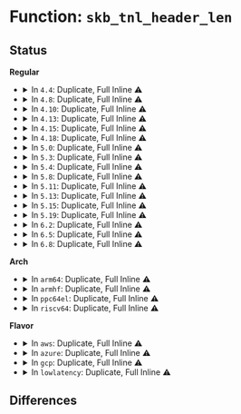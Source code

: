 # Function: <code>skb_tnl_header_len</code>

## Status
<b>Regular</b>
<ul>
<li>
<details>
<summary>In <code>4.4</code>: Duplicate, Full Inline ⚠️</summary>

**Collision:** Static Duplication

**Inline:** Full

**Transformation:** False

**Instances:**

```
In net/core/skbuff.c (ffffffff8170aaf8)
Location: include/linux/skbuff.h:3456
Inline: True
Inline callers:
  - net/core/skbuff.c:skb_segment
```
```
In net/ipv4/udp_offload.c (ffffffff8178af94)
Location: include/linux/skbuff.h:3456
Inline: True
Inline callers:
  - net/ipv4/udp_offload.c:skb_udp_tunnel_segment
```
```
In net/ipv4/gre_offload.c (ffffffff817a5248)
Location: include/linux/skbuff.h:3456
Inline: True
Inline callers:
  - net/ipv4/gre_offload.c:gre_gso_segment
```
```
In net/ipv6/udp_offload.c (ffffffff81801726)
Location: include/linux/skbuff.h:3456
Inline: True
Inline callers:
  - net/ipv6/udp_offload.c:udp6_ufo_fragment
```
</details>
</li>
<li>
<details>
<summary>In <code>4.8</code>: Duplicate, Full Inline ⚠️</summary>

**Collision:** Static Duplication

**Inline:** Full

**Transformation:** False

**Instances:**

```
In net/core/skbuff.c (ffffffff81772702)
Location: include/linux/skbuff.h:3667
Inline: True
Inline callers:
  - net/core/skbuff.c:skb_segment
```
```
In net/ipv4/udp_offload.c (ffffffff817f8860)
Location: include/linux/skbuff.h:3667
Inline: True
Inline callers:
  - net/ipv4/udp_offload.c:skb_udp_tunnel_segment
```
```
In net/ipv4/gre_offload.c (ffffffff81812b82)
Location: include/linux/skbuff.h:3667
Inline: True
Inline callers:
  - net/ipv4/gre_offload.c:gre_gso_segment
```
```
In net/ipv6/udp_offload.c (ffffffff81866aa7)
Location: include/linux/skbuff.h:3667
Inline: True
Inline callers:
  - net/ipv6/udp_offload.c:udp6_ufo_fragment
```
</details>
</li>
<li>
<details>
<summary>In <code>4.10</code>: Duplicate, Full Inline ⚠️</summary>

**Collision:** Static Duplication

**Inline:** Full

**Transformation:** False

**Instances:**

```
In net/core/skbuff.c (ffffffff8179f7fc)
Location: include/linux/skbuff.h:3719
Inline: True
Inline callers:
  - net/core/skbuff.c:skb_segment
```
```
In net/ipv4/udp_offload.c (ffffffff81829711)
Location: include/linux/skbuff.h:3719
Inline: True
Inline callers:
  - net/ipv4/udp_offload.c:skb_udp_tunnel_segment
```
```
In net/ipv4/gre_offload.c (ffffffff8184407b)
Location: include/linux/skbuff.h:3719
Inline: True
Inline callers:
  - net/ipv4/gre_offload.c:gre_gso_segment
```
```
In net/ipv6/udp_offload.c (ffffffff818991a7)
Location: include/linux/skbuff.h:3719
Inline: True
Inline callers:
  - net/ipv6/udp_offload.c:udp6_ufo_fragment
```
</details>
</li>
<li>
<details>
<summary>In <code>4.13</code>: Duplicate, Full Inline ⚠️</summary>

**Collision:** Static Duplication

**Inline:** Full

**Transformation:** False

**Instances:**

```
In net/core/skbuff.c (ffffffff817be85b)
Location: include/linux/skbuff.h:3783
Inline: True
Inline callers:
  - net/core/skbuff.c:skb_segment
```
```
In net/ipv4/udp_offload.c (ffffffff8184a726)
Location: include/linux/skbuff.h:3783
Inline: True
Inline callers:
  - net/ipv4/udp_offload.c:skb_udp_tunnel_segment
```
```
In net/ipv4/gre_offload.c (ffffffff818658f9)
Location: include/linux/skbuff.h:3783
Inline: True
Inline callers:
  - net/ipv4/gre_offload.c:gre_gso_segment
```
```
In net/ipv6/udp_offload.c (ffffffff818bf3cf)
Location: include/linux/skbuff.h:3783
Inline: True
Inline callers:
  - net/ipv6/udp_offload.c:udp6_ufo_fragment
```
</details>
</li>
<li>
<details>
<summary>In <code>4.15</code>: Duplicate, Full Inline ⚠️</summary>

**Collision:** Static Duplication

**Inline:** Full

**Transformation:** False

**Instances:**

```
In net/core/skbuff.c (ffffffff81838132)
Location: include/linux/skbuff.h:3974
Inline: True
Inline callers:
  - net/core/skbuff.c:skb_segment
```
```
In net/ipv4/udp_offload.c (ffffffff818ca3a6)
Location: include/linux/skbuff.h:3974
Inline: True
Inline callers:
  - net/ipv4/udp_offload.c:skb_udp_tunnel_segment
```
```
In net/ipv4/gre_offload.c (ffffffff818e5a3c)
Location: include/linux/skbuff.h:3974
Inline: True
Inline callers:
  - net/ipv4/gre_offload.c:gre_gso_segment
```
```
In net/ipv6/udp_offload.c (ffffffff8194252b)
Location: include/linux/skbuff.h:3974
Inline: True
```
</details>
</li>
<li>
<details>
<summary>In <code>4.18</code>: Duplicate, Full Inline ⚠️</summary>

**Collision:** Static Duplication

**Inline:** Full

**Transformation:** False

**Instances:**

```
In net/core/skbuff.c (ffffffff818826bc)
Location: include/linux/skbuff.h:3984
Inline: True
Inline callers:
  - net/core/skbuff.c:skb_segment
```
```
In net/ipv4/udp_offload.c (ffffffff819206d6)
Location: include/linux/skbuff.h:3984
Inline: True
Inline callers:
  - net/ipv4/udp_offload.c:skb_udp_tunnel_segment
```
```
In net/ipv4/gre_offload.c (ffffffff8193c316)
Location: include/linux/skbuff.h:3984
Inline: True
Inline callers:
  - net/ipv4/gre_offload.c:gre_gso_segment
```
```
In net/ipv6/udp_offload.c (ffffffff8199b35d)
Location: include/linux/skbuff.h:3984
Inline: True
```
</details>
</li>
<li>
<details>
<summary>In <code>5.0</code>: Duplicate, Full Inline ⚠️</summary>

**Collision:** Static Duplication

**Inline:** Full

**Transformation:** False

**Instances:**

```
In net/core/skbuff.c (ffffffff818a316c)
Location: include/linux/skbuff.h:4147
Inline: True
Inline callers:
  - net/core/skbuff.c:skb_segment
```
```
In net/ipv4/udp_offload.c (ffffffff8194f50d)
Location: include/linux/skbuff.h:4147
Inline: True
Inline callers:
  - net/ipv4/udp_offload.c:skb_udp_tunnel_segment
```
```
In net/ipv4/gre_offload.c (ffffffff8196c014)
Location: include/linux/skbuff.h:4147
Inline: True
Inline callers:
  - net/ipv4/gre_offload.c:gre_gso_segment
```
```
In net/ipv6/udp_offload.c (ffffffff819d1c91)
Location: include/linux/skbuff.h:4147
Inline: True
```
</details>
</li>
<li>
<details>
<summary>In <code>5.3</code>: Duplicate, Full Inline ⚠️</summary>

**Collision:** Static Duplication

**Inline:** Full

**Transformation:** False

**Instances:**

```
In net/core/skbuff.c (ffffffff818ede0a)
Location: include/linux/skbuff.h:4254
Inline: True
Inline callers:
  - net/core/skbuff.c:skb_segment
```
```
In net/ipv4/udp_offload.c (ffffffff819b3d43)
Location: include/linux/skbuff.h:4254
Inline: True
Inline callers:
  - net/ipv4/udp_offload.c:skb_udp_tunnel_segment
```
```
In net/ipv4/gre_offload.c (ffffffff819d2d5e)
Location: include/linux/skbuff.h:4254
Inline: True
Inline callers:
  - net/ipv4/gre_offload.c:gre_gso_segment
```
```
In net/ipv6/udp_offload.c (ffffffff81a40a53)
Location: include/linux/skbuff.h:4254
Inline: True
```
</details>
</li>
<li>
<details>
<summary>In <code>5.4</code>: Duplicate, Full Inline ⚠️</summary>

**Collision:** Static Duplication

**Inline:** Full

**Transformation:** False

**Instances:**

```
In net/core/skbuff.c (ffffffff8191fefe)
Location: include/linux/skbuff.h:4338
Inline: True
Inline callers:
  - net/core/skbuff.c:skb_segment
```
```
In net/ipv4/udp_offload.c (ffffffff819eaa73)
Location: include/linux/skbuff.h:4338
Inline: True
Inline callers:
  - net/ipv4/udp_offload.c:skb_udp_tunnel_segment
```
```
In net/ipv4/gre_offload.c (ffffffff81a098cf)
Location: include/linux/skbuff.h:4338
Inline: True
Inline callers:
  - net/ipv4/gre_offload.c:gre_gso_segment
```
```
In net/ipv6/udp_offload.c (ffffffff81a776d3)
Location: include/linux/skbuff.h:4338
Inline: True
```
</details>
</li>
<li>
<details>
<summary>In <code>5.8</code>: Duplicate, Full Inline ⚠️</summary>

**Collision:** Static Duplication

**Inline:** Full

**Transformation:** False

**Instances:**

```
In net/core/skbuff.c (ffffffff819f34f4)
Location: include/linux/skbuff.h:4378
Inline: True
Inline callers:
  - net/core/skbuff.c:skb_segment
  - net/core/skbuff.c:skb_segment_list
```
```
In net/ipv4/udp_offload.c (ffffffff81ad86b9)
Location: include/linux/skbuff.h:4378
Inline: True
Inline callers:
  - net/ipv4/udp_offload.c:__skb_udp_tunnel_segment
```
```
In net/ipv4/gre_offload.c (ffffffff81afa03f)
Location: include/linux/skbuff.h:4378
Inline: True
Inline callers:
  - net/ipv4/gre_offload.c:gre_gso_segment
```
```
In net/ipv6/udp_offload.c (ffffffff81b71a03)
Location: include/linux/skbuff.h:4378
Inline: True
Inline callers:
  - net/ipv6/udp_offload.c:udp6_ufo_fragment
```
</details>
</li>
<li>
<details>
<summary>In <code>5.11</code>: Duplicate, Full Inline ⚠️</summary>

**Collision:** Static Duplication

**Inline:** Full

**Transformation:** False

**Instances:**

```
In net/core/skbuff.c (ffffffff819f3524)
Location: include/linux/skbuff.h:4407
Inline: True
Inline callers:
  - net/core/skbuff.c:skb_segment
  - net/core/skbuff.c:skb_segment_list
```
```
In net/ipv4/udp_offload.c (ffffffff81ae4bec)
Location: include/linux/skbuff.h:4407
Inline: True
Inline callers:
  - net/ipv4/udp_offload.c:__skb_udp_tunnel_segment
```
```
In net/ipv4/gre_offload.c (ffffffff81b077b7)
Location: include/linux/skbuff.h:4407
Inline: True
Inline callers:
  - net/ipv4/gre_offload.c:gre_gso_segment
```
```
In net/ipv6/udp_offload.c (ffffffff81b806a7)
Location: include/linux/skbuff.h:4407
Inline: True
Inline callers:
  - net/ipv6/udp_offload.c:udp6_ufo_fragment
```
</details>
</li>
<li>
<details>
<summary>In <code>5.13</code>: Duplicate, Full Inline ⚠️</summary>

**Collision:** Static Duplication

**Inline:** Full

**Transformation:** False

**Instances:**

```
In net/core/skbuff.c (ffffffff819d977b)
Location: include/linux/skbuff.h:4471
Inline: True
Inline callers:
  - net/core/skbuff.c:skb_segment
  - net/core/skbuff.c:skb_segment_list
```
```
In net/ipv4/udp_offload.c (ffffffff81acfe09)
Location: include/linux/skbuff.h:4471
Inline: True
Inline callers:
  - net/ipv4/udp_offload.c:__skb_udp_tunnel_segment
```
```
In net/ipv4/gre_offload.c (ffffffff81af2f7b)
Location: include/linux/skbuff.h:4471
Inline: True
Inline callers:
  - net/ipv4/gre_offload.c:gre_gso_segment
```
```
In net/ipv6/udp_offload.c (ffffffff81b6f2ca)
Location: include/linux/skbuff.h:4471
Inline: True
Inline callers:
  - net/ipv6/udp_offload.c:udp6_ufo_fragment
```
</details>
</li>
<li>
<details>
<summary>In <code>5.15</code>: Duplicate, Full Inline ⚠️</summary>

**Collision:** Static Duplication

**Inline:** Full

**Transformation:** False

**Instances:**

```
In net/core/skbuff.c (ffffffff81a89730)
Location: include/linux/skbuff.h:4510
Inline: True
Inline callers:
  - net/core/skbuff.c:skb_segment
  - net/core/skbuff.c:skb_segment_list
```
```
In net/ipv4/udp_offload.c (ffffffff81b8e829)
Location: include/linux/skbuff.h:4510
Inline: True
Inline callers:
  - net/ipv4/udp_offload.c:__skb_udp_tunnel_segment
```
```
In net/ipv4/gre_offload.c (ffffffff81bb348b)
Location: include/linux/skbuff.h:4510
Inline: True
Inline callers:
  - net/ipv4/gre_offload.c:gre_gso_segment
```
```
In net/ipv6/udp_offload.c (ffffffff81c3738a)
Location: include/linux/skbuff.h:4510
Inline: True
Inline callers:
  - net/ipv6/udp_offload.c:udp6_ufo_fragment
```
</details>
</li>
<li>
<details>
<summary>In <code>5.19</code>: Duplicate, Full Inline ⚠️</summary>

**Collision:** Static Duplication

**Inline:** Full

**Transformation:** False

**Instances:**

```
In net/core/skbuff.c (ffffffff81bfea87)
Location: include/linux/skbuff.h:4932
Inline: True
Inline callers:
  - net/core/skbuff.c:skb_segment
  - net/core/skbuff.c:skb_segment_list
```
```
In net/ipv4/udp_offload.c (ffffffff81d1ff87)
Location: include/linux/skbuff.h:4932
Inline: True
Inline callers:
  - net/ipv4/udp_offload.c:__skb_udp_tunnel_segment
```
```
In net/ipv4/gre_offload.c (ffffffff81d46cba)
Location: include/linux/skbuff.h:4932
Inline: True
Inline callers:
  - net/ipv4/gre_offload.c:gre_gso_segment
```
```
In net/ipv6/udp_offload.c (ffffffff81dd4f2d)
Location: include/linux/skbuff.h:4932
Inline: True
Inline callers:
  - net/ipv6/udp_offload.c:udp6_ufo_fragment
```
</details>
</li>
<li>
<details>
<summary>In <code>6.2</code>: Duplicate, Full Inline ⚠️</summary>

**Collision:** Static Duplication

**Inline:** Full

**Transformation:** False

**Instances:**

```
In net/core/skbuff.c (ffffffff81dad4c3)
Location: include/linux/skbuff.h:4828
Inline: True
Inline callers:
  - net/core/skbuff.c:skb_segment
  - net/core/skbuff.c:skb_segment_list
```
```
In net/ipv4/udp_offload.c (ffffffff81ee7184)
Location: include/linux/skbuff.h:4828
Inline: True
Inline callers:
  - net/ipv4/udp_offload.c:__skb_udp_tunnel_segment
```
```
In net/ipv4/gre_offload.c (ffffffff81f1050a)
Location: include/linux/skbuff.h:4828
Inline: True
Inline callers:
  - net/ipv4/gre_offload.c:gre_gso_segment
```
```
In net/ipv6/udp_offload.c (ffffffff81fa6633)
Location: include/linux/skbuff.h:4828
Inline: True
Inline callers:
  - net/ipv6/udp_offload.c:udp6_ufo_fragment
```
</details>
</li>
<li>
<details>
<summary>In <code>6.5</code>: Duplicate, Full Inline ⚠️</summary>

**Collision:** Static Duplication

**Inline:** Full

**Transformation:** False

**Instances:**

```
In net/core/skbuff.c (ffffffff81e1d3b8)
Location: include/net/gso.h:26
Inline: True
Inline callers:
  - net/core/skbuff.c:skb_segment
  - net/core/skbuff.c:skb_segment_list
```
```
In net/ipv4/udp_offload.c (ffffffff81f46a27)
Location: include/net/gso.h:26
Inline: True
Inline callers:
  - net/ipv4/udp_offload.c:__skb_udp_tunnel_segment
```
```
In net/ipv4/gre_offload.c (ffffffff81f701f4)
Location: include/net/gso.h:26
Inline: True
Inline callers:
  - net/ipv4/gre_offload.c:gre_gso_segment
```
```
In net/ipv6/udp_offload.c (ffffffff82006e7d)
Location: include/net/gso.h:26
Inline: True
Inline callers:
  - net/ipv6/udp_offload.c:udp6_ufo_fragment
```
</details>
</li>
<li>
<details>
<summary>In <code>6.8</code>: Duplicate, Full Inline ⚠️</summary>

**Collision:** Static Duplication

**Inline:** Full

**Transformation:** False

**Instances:**

```
In net/core/skbuff.c (ffffffff81edaaa4)
Location: include/net/gso.h:26
Inline: True
Inline callers:
  - net/core/skbuff.c:skb_segment
  - net/core/skbuff.c:skb_segment_list
```
```
In net/ipv4/udp_offload.c (ffffffff8200cb67)
Location: include/net/gso.h:26
Inline: True
Inline callers:
  - net/ipv4/udp_offload.c:__skb_udp_tunnel_segment
```
```
In net/ipv4/gre_offload.c (ffffffff82036924)
Location: include/net/gso.h:26
Inline: True
Inline callers:
  - net/ipv4/gre_offload.c:gre_gso_segment
```
```
In net/ipv6/udp_offload.c (ffffffff820d5cdd)
Location: include/net/gso.h:26
Inline: True
Inline callers:
  - net/ipv6/udp_offload.c:udp6_ufo_fragment
```
</details>
</li>
</ul>
<b>Arch</b>
<ul>
<li>
<details>
<summary>In <code>arm64</code>: Duplicate, Full Inline ⚠️</summary>

**Collision:** Static Duplication

**Inline:** Full

**Transformation:** False

**Instances:**

```
In net/core/skbuff.c (ffff800010bba98c)
Location: include/linux/skbuff.h:4338
Inline: True
Inline callers:
  - net/core/skbuff.c:skb_segment
```
```
In net/ipv4/udp_offload.c (0)
Location: include/linux/skbuff.h:4338
Inline: True
Inline callers:
  - net/ipv4/udp_offload.c:__skb_udp_tunnel_segment
```
```
In net/ipv4/gre_offload.c (ffff800010cc2c50)
Location: include/linux/skbuff.h:4338
Inline: True
Inline callers:
  - net/ipv4/gre_offload.c:gre_gso_segment
```
```
In net/ipv6/udp_offload.c (ffff800010d40d38)
Location: include/linux/skbuff.h:4338
Inline: True
```
</details>
</li>
<li>
<details>
<summary>In <code>armhf</code>: Duplicate, Full Inline ⚠️</summary>

**Collision:** Static Duplication

**Inline:** Full

**Transformation:** False

**Instances:**

```
In net/core/skbuff.c (c0cd7118)
Location: include/linux/skbuff.h:4338
Inline: True
Inline callers:
  - net/core/skbuff.c:skb_segment
```
```
In net/ipv4/udp_offload.c (c0dad8bc)
Location: include/linux/skbuff.h:4338
Inline: True
Inline callers:
  - net/ipv4/udp_offload.c:skb_udp_tunnel_segment
```
```
In net/ipv4/gre_offload.c (c0dce484)
Location: include/linux/skbuff.h:4338
Inline: True
Inline callers:
  - net/ipv4/gre_offload.c:gre_gso_segment
```
```
In net/ipv6/udp_offload.c (c0e43734)
Location: include/linux/skbuff.h:4338
Inline: True
```
</details>
</li>
<li>
<details>
<summary>In <code>ppc64el</code>: Duplicate, Full Inline ⚠️</summary>

**Collision:** Static Duplication

**Inline:** Full

**Transformation:** False

**Instances:**

```
In net/core/skbuff.c (c000000000c93648)
Location: include/linux/skbuff.h:4338
Inline: True
Inline callers:
  - net/core/skbuff.c:skb_segment
```
```
In net/ipv4/udp_offload.c (c000000000db2ddc)
Location: include/linux/skbuff.h:4338
Inline: True
Inline callers:
  - net/ipv4/udp_offload.c:__skb_udp_tunnel_segment
```
```
In net/ipv4/gre_offload.c (c000000000ddeaf4)
Location: include/linux/skbuff.h:4338
Inline: True
Inline callers:
  - net/ipv4/gre_offload.c:gre_gso_segment
```
```
In net/ipv6/udp_offload.c (c000000000e754b0)
Location: include/linux/skbuff.h:4338
Inline: True
```
</details>
</li>
<li>
<details>
<summary>In <code>riscv64</code>: Duplicate, Full Inline ⚠️</summary>

**Collision:** Static Duplication

**Inline:** Full

**Transformation:** False

**Instances:**

```
In net/core/skbuff.c (ffffffe000749b62)
Location: include/linux/skbuff.h:4338
Inline: True
Inline callers:
  - net/core/skbuff.c:skb_segment
```
```
In net/ipv4/udp_offload.c (ffffffe0007fcc90)
Location: include/linux/skbuff.h:4338
Inline: True
Inline callers:
  - net/ipv4/udp_offload.c:__skb_udp_tunnel_segment
```
```
In net/ipv4/gre_offload.c (ffffffe000818062)
Location: include/linux/skbuff.h:4338
Inline: True
Inline callers:
  - net/ipv4/gre_offload.c:gre_gso_segment
```
```
In net/ipv6/udp_offload.c (ffffffe00087c52a)
Location: include/linux/skbuff.h:4338
Inline: True
```
</details>
</li>
</ul>
<b>Flavor</b>
<ul>
<li>
<details>
<summary>In <code>aws</code>: Duplicate, Full Inline ⚠️</summary>

**Collision:** Static Duplication

**Inline:** Full

**Transformation:** False

**Instances:**

```
In net/core/skbuff.c (ffffffff818bfefe)
Location: include/linux/skbuff.h:4338
Inline: True
Inline callers:
  - net/core/skbuff.c:skb_segment
```
```
In net/ipv4/udp_offload.c (ffffffff8198a8e3)
Location: include/linux/skbuff.h:4338
Inline: True
Inline callers:
  - net/ipv4/udp_offload.c:skb_udp_tunnel_segment
```
```
In net/ipv4/gre_offload.c (ffffffff819a966f)
Location: include/linux/skbuff.h:4338
Inline: True
Inline callers:
  - net/ipv4/gre_offload.c:gre_gso_segment
```
```
In net/ipv6/udp_offload.c (ffffffff81a16d63)
Location: include/linux/skbuff.h:4338
Inline: True
```
</details>
</li>
<li>
<details>
<summary>In <code>azure</code>: Duplicate, Full Inline ⚠️</summary>

**Collision:** Static Duplication

**Inline:** Full

**Transformation:** False

**Instances:**

```
In net/core/skbuff.c (ffffffff81879e3e)
Location: include/linux/skbuff.h:4338
Inline: True
Inline callers:
  - net/core/skbuff.c:skb_segment
```
```
In net/ipv4/udp_offload.c (ffffffff819443a3)
Location: include/linux/skbuff.h:4338
Inline: True
Inline callers:
  - net/ipv4/udp_offload.c:skb_udp_tunnel_segment
```
```
In net/ipv4/gre_offload.c (ffffffff8196312f)
Location: include/linux/skbuff.h:4338
Inline: True
Inline callers:
  - net/ipv4/gre_offload.c:gre_gso_segment
```
```
In net/ipv6/udp_offload.c (ffffffff819d3b23)
Location: include/linux/skbuff.h:4338
Inline: True
```
</details>
</li>
<li>
<details>
<summary>In <code>gcp</code>: Duplicate, Full Inline ⚠️</summary>

**Collision:** Static Duplication

**Inline:** Full

**Transformation:** False

**Instances:**

```
In net/core/skbuff.c (ffffffff81910efe)
Location: include/linux/skbuff.h:4338
Inline: True
Inline callers:
  - net/core/skbuff.c:skb_segment
```
```
In net/ipv4/udp_offload.c (ffffffff819f50b3)
Location: include/linux/skbuff.h:4338
Inline: True
Inline callers:
  - net/ipv4/udp_offload.c:skb_udp_tunnel_segment
```
```
In net/ipv4/gre_offload.c (ffffffff81a13f0f)
Location: include/linux/skbuff.h:4338
Inline: True
Inline callers:
  - net/ipv4/gre_offload.c:gre_gso_segment
```
```
In net/ipv6/udp_offload.c (ffffffff81a817e3)
Location: include/linux/skbuff.h:4338
Inline: True
```
</details>
</li>
<li>
<details>
<summary>In <code>lowlatency</code>: Duplicate, Full Inline ⚠️</summary>

**Collision:** Static Duplication

**Inline:** Full

**Transformation:** False

**Instances:**

```
In net/core/skbuff.c (ffffffff8193205e)
Location: include/linux/skbuff.h:4338
Inline: True
Inline callers:
  - net/core/skbuff.c:skb_segment
```
```
In net/ipv4/udp_offload.c (ffffffff819ff2b8)
Location: include/linux/skbuff.h:4338
Inline: True
Inline callers:
  - net/ipv4/udp_offload.c:skb_udp_tunnel_segment
```
```
In net/ipv4/gre_offload.c (ffffffff81a1e8ff)
Location: include/linux/skbuff.h:4338
Inline: True
Inline callers:
  - net/ipv4/gre_offload.c:gre_gso_segment
```
```
In net/ipv6/udp_offload.c (ffffffff81a8e0e3)
Location: include/linux/skbuff.h:4338
Inline: True
```
</details>
</li>
</ul>

## Differences
